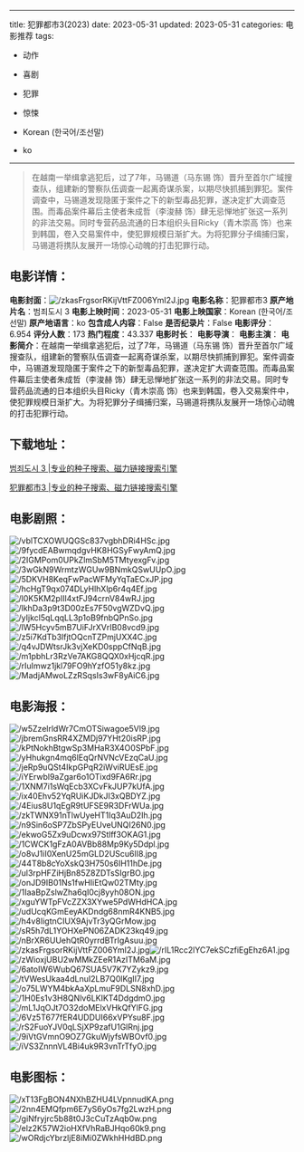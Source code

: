 
---
title: 犯罪都市3(2023)
date: 2023-05-31
updated: 2023-05-31
categories: 电影推荐
tags:
- 动作
- 喜剧
- 犯罪
- 惊悚

- Korean (한국어/조선말)
- ko
---


> 在越南一举缉拿逃犯后，过了7年，马锡道（马东锡 饰）晋升至首尔广域搜查队，组建新的警察队伍调查一起离奇谋杀案，以期尽快抓捕到罪犯。案件调查中，马锡道发现隐匿于案件之下的新型毒品犯罪，遂决定扩大调查范围。而毒品案件幕后主使者朱成哲（李浚赫 饰）肆无忌惮地扩张这一系列的非法交易。同时专营药品流通的日本组织头目Ricky（青木崇高 饰）也来到韩国，卷入交易案件中，使犯罪规模日渐扩大。为将犯罪分子缉捕归案，马锡道将携队友展开一场惊心动魄的打击犯罪行动。

## **电影详情**：

**电影封面**：<img src="https://image.tmdb.org/t/p/w200/zkasFrgsorRKijVttFZ006YmI2J.jpg" alt="/zkasFrgsorRKijVttFZ006YmI2J.jpg" title="/zkasFrgsorRKijVttFZ006YmI2J.jpg">
**电影名称**：犯罪都市3
**原产地片名**：범죄도시 3
**电影上映时间**：2023-05-31
**电影上映国家**：Korean (한국어/조선말)
**原产地语言**：ko
**包含成人内容**：False
**是否纪录片**：False
**电影评分**：6.954
**评分人数**：173
**热门程度**：43.337
**电影时长**：
**电影导演**：
**电影主演**：
**电影简介**：在越南一举缉拿逃犯后，过了7年，马锡道（马东锡 饰）晋升至首尔广域搜查队，组建新的警察队伍调查一起离奇谋杀案，以期尽快抓捕到罪犯。案件调查中，马锡道发现隐匿于案件之下的新型毒品犯罪，遂决定扩大调查范围。而毒品案件幕后主使者朱成哲（李浚赫 饰）肆无忌惮地扩张这一系列的非法交易。同时专营药品流通的日本组织头目Ricky（青木崇高 饰）也来到韩国，卷入交易案件中，使犯罪规模日渐扩大。为将犯罪分子缉捕归案，马锡道将携队友展开一场惊心动魄的打击犯罪行动。

## **下载地址**：
[범죄도시 3 |专业的种子搜索、磁力链接搜索引擎](https://movie.amd794.com:2083/?search=%EB%B2%94%EC%A3%84%EB%8F%84%EC%8B%9C%203&ordering=&mode=match_phrase&page_size=10&page=1)

[犯罪都市3 |专业的种子搜索、磁力链接搜索引擎](https://movie.amd794.com:2083/?search=%E7%8A%AF%E7%BD%AA%E9%83%BD%E5%B8%823&ordering=&mode=match_phrase&page_size=10&page=1)
 

## **电影剧照**：
<img src="https://image.tmdb.org/t/p/original/vblTCXOWUQGSc837vgbhDRi4HSc.jpg" alt="/vblTCXOWUQGSc837vgbhDRi4HSc.jpg" title="/vblTCXOWUQGSc837vgbhDRi4HSc.jpg"><img src="https://image.tmdb.org/t/p/original/9fycdEABwmqdgvHK8HGSyFwyAmQ.jpg" alt="/9fycdEABwmqdgvHK8HGSyFwyAmQ.jpg" title="/9fycdEABwmqdgvHK8HGSyFwyAmQ.jpg"><img src="https://image.tmdb.org/t/p/original/2IGMPom0UPkZlmSbM5TMtyexgFv.jpg" alt="/2IGMPom0UPkZlmSbM5TMtyexgFv.jpg" title="/2IGMPom0UPkZlmSbM5TMtyexgFv.jpg"><img src="https://image.tmdb.org/t/p/original/3wGkN9WrmtzWGUw9BNmkQSwUUpO.jpg" alt="/3wGkN9WrmtzWGUw9BNmkQSwUUpO.jpg" title="/3wGkN9WrmtzWGUw9BNmkQSwUUpO.jpg"><img src="https://image.tmdb.org/t/p/original/5DKVH8KeqFwPacWFMyYqTaECxJP.jpg" alt="/5DKVH8KeqFwPacWFMyYqTaECxJP.jpg" title="/5DKVH8KeqFwPacWFMyYqTaECxJP.jpg"><img src="https://image.tmdb.org/t/p/original/hcHgT9qx074DLyHlhXlp6r4q4Ef.jpg" alt="/hcHgT9qx074DLyHlhXlp6r4q4Ef.jpg" title="/hcHgT9qx074DLyHlhXlp6r4q4Ef.jpg"><img src="https://image.tmdb.org/t/p/original/l0K5KM2pIIl4xtFJ94crnV84wRJ.jpg" alt="/l0K5KM2pIIl4xtFJ94crnV84wRJ.jpg" title="/l0K5KM2pIIl4xtFJ94crnV84wRJ.jpg"><img src="https://image.tmdb.org/t/p/original/lkhDa3p9t3D00zEs7F50vgWZDvQ.jpg" alt="/lkhDa3p9t3D00zEs7F50vgWZDvQ.jpg" title="/lkhDa3p9t3D00zEs7F50vgWZDvQ.jpg"><img src="https://image.tmdb.org/t/p/original/yIjkcl5qLqqLL3p1oB9fnbQPnSo.jpg" alt="/yIjkcl5qLqqLL3p1oB9fnbQPnSo.jpg" title="/yIjkcl5qLqqLL3p1oB9fnbQPnSo.jpg"><img src="https://image.tmdb.org/t/p/original/lW5Hcyv5mB7UiFJrXVrIB08vcd9.jpg" alt="/lW5Hcyv5mB7UiFJrXVrIB08vcd9.jpg" title="/lW5Hcyv5mB7UiFJrXVrIB08vcd9.jpg"><img src="https://image.tmdb.org/t/p/original/z5i7KdTb3lfjtOQcnTZPmjUXX4C.jpg" alt="/z5i7KdTb3lfjtOQcnTZPmjUXX4C.jpg" title="/z5i7KdTb3lfjtOQcnTZPmjUXX4C.jpg"><img src="https://image.tmdb.org/t/p/original/q4vJDWtsrJk3vjXeKD0sppCfNqB.jpg" alt="/q4vJDWtsrJk3vjXeKD0sppCfNqB.jpg" title="/q4vJDWtsrJk3vjXeKD0sppCfNqB.jpg"><img src="https://image.tmdb.org/t/p/original/m1pbhLr3RzVe7AKG8QQX0xHjcqR.jpg" alt="/m1pbhLr3RzVe7AKG8QQX0xHjcqR.jpg" title="/m1pbhLr3RzVe7AKG8QQX0xHjcqR.jpg"><img src="https://image.tmdb.org/t/p/original/rIuImwz1jkl79FO9hYzfO51y8kz.jpg" alt="/rIuImwz1jkl79FO9hYzfO51y8kz.jpg" title="/rIuImwz1jkl79FO9hYzfO51y8kz.jpg"><img src="https://image.tmdb.org/t/p/original/MadjAMwoLZzRSqsIs3wF8yAiC6.jpg" alt="/MadjAMwoLZzRSqsIs3wF8yAiC6.jpg" title="/MadjAMwoLZzRSqsIs3wF8yAiC6.jpg">

## **电影海报**：
<img src="https://image.tmdb.org/t/p/original/w5ZzelrldWr7CmOTSiwagoe5Vl9.jpg" alt="/w5ZzelrldWr7CmOTSiwagoe5Vl9.jpg" title="/w5ZzelrldWr7CmOTSiwagoe5Vl9.jpg"><img src="https://image.tmdb.org/t/p/original/jbremGnsRR4XZMDj97YHt20isRP.jpg" alt="/jbremGnsRR4XZMDj97YHt20isRP.jpg" title="/jbremGnsRR4XZMDj97YHt20isRP.jpg"><img src="https://image.tmdb.org/t/p/original/kPtNokhBtgwSp3MHaR3X4O0SPbF.jpg" alt="/kPtNokhBtgwSp3MHaR3X4O0SPbF.jpg" title="/kPtNokhBtgwSp3MHaR3X4O0SPbF.jpg"><img src="https://image.tmdb.org/t/p/original/yHhukgn4mq6lEqQrNVNcVEzqCaU.jpg" alt="/yHhukgn4mq6lEqQrNVNcVEzqCaU.jpg" title="/yHhukgn4mq6lEqQrNVNcVEzqCaU.jpg"><img src="https://image.tmdb.org/t/p/original/jeRp9uQSt4IkpGPqR2iWviRUEsE.jpg" alt="/jeRp9uQSt4IkpGPqR2iWviRUEsE.jpg" title="/jeRp9uQSt4IkpGPqR2iWviRUEsE.jpg"><img src="https://image.tmdb.org/t/p/original/iYErwbl9aZgar6o1OTixd9FA6Rr.jpg" alt="/iYErwbl9aZgar6o1OTixd9FA6Rr.jpg" title="/iYErwbl9aZgar6o1OTixd9FA6Rr.jpg"><img src="https://image.tmdb.org/t/p/original/1XNM7i1sWqEcb3XCvFkJUP7kUfA.jpg" alt="/1XNM7i1sWqEcb3XCvFkJUP7kUfA.jpg" title="/1XNM7i1sWqEcb3XCvFkJUP7kUfA.jpg"><img src="https://image.tmdb.org/t/p/original/ix40Ehv52YqRUiKJDkJI3xQBDYZ.jpg" alt="/ix40Ehv52YqRUiKJDkJI3xQBDYZ.jpg" title="/ix40Ehv52YqRUiKJDkJI3xQBDYZ.jpg"><img src="https://image.tmdb.org/t/p/original/4Eius8U1qEgR9tUFSE9R3DFrWUa.jpg" alt="/4Eius8U1qEgR9tUFSE9R3DFrWUa.jpg" title="/4Eius8U1qEgR9tUFSE9R3DFrWUa.jpg"><img src="https://image.tmdb.org/t/p/original/zkTWNX91nTlwUyeHT1Iq3AuD2Ih.jpg" alt="/zkTWNX91nTlwUyeHT1Iq3AuD2Ih.jpg" title="/zkTWNX91nTlwUyeHT1Iq3AuD2Ih.jpg"><img src="https://image.tmdb.org/t/p/original/n9Sin6oSP7ZbSPyEUveUNQI26N0.jpg" alt="/n9Sin6oSP7ZbSPyEUveUNQI26N0.jpg" title="/n9Sin6oSP7ZbSPyEUveUNQI26N0.jpg"><img src="https://image.tmdb.org/t/p/original/ekwoG5Zx9uDcwx97Stlff3OKAG1.jpg" alt="/ekwoG5Zx9uDcwx97Stlff3OKAG1.jpg" title="/ekwoG5Zx9uDcwx97Stlff3OKAG1.jpg"><img src="https://image.tmdb.org/t/p/original/1CWCK1gFzA0AVBb88Mp9Ky5Ddpl.jpg" alt="/1CWCK1gFzA0AVBb88Mp9Ky5Ddpl.jpg" title="/1CWCK1gFzA0AVBb88Mp9Ky5Ddpl.jpg"><img src="https://image.tmdb.org/t/p/original/o8vJ1iI0XenU25mGLD2UScu6lI8.jpg" alt="/o8vJ1iI0XenU25mGLD2UScu6lI8.jpg" title="/o8vJ1iI0XenU25mGLD2UScu6lI8.jpg"><img src="https://image.tmdb.org/t/p/original/44T8b8cYoXskQ3H750s6IH11hDe.jpg" alt="/44T8b8cYoXskQ3H750s6IH11hDe.jpg" title="/44T8b8cYoXskQ3H750s6IH11hDe.jpg"><img src="https://image.tmdb.org/t/p/original/ul3rpHFZiHjBn85Z8ZDTsSIgrBO.jpg" alt="/ul3rpHFZiHjBn85Z8ZDTsSIgrBO.jpg" title="/ul3rpHFZiHjBn85Z8ZDTsSIgrBO.jpg"><img src="https://image.tmdb.org/t/p/original/onJD9IB01Ns1fwHIiEtQw02TMty.jpg" alt="/onJD9IB01Ns1fwHIiEtQw02TMty.jpg" title="/onJD9IB01Ns1fwHIiEtQw02TMty.jpg"><img src="https://image.tmdb.org/t/p/original/1IaaBpZslwZha6qI0cj8yyh08ON.jpg" alt="/1IaaBpZslwZha6qI0cj8yyh08ON.jpg" title="/1IaaBpZslwZha6qI0cj8yyh08ON.jpg"><img src="https://image.tmdb.org/t/p/original/xguYWTpFVcZZX3XYwe5PdWHdHCA.jpg" alt="/xguYWTpFVcZZX3XYwe5PdWHdHCA.jpg" title="/xguYWTpFVcZZX3XYwe5PdWHdHCA.jpg"><img src="https://image.tmdb.org/t/p/original/udUcqKGmEeyAKDndg68nmR4KNB5.jpg" alt="/udUcqKGmEeyAKDndg68nmR4KNB5.jpg" title="/udUcqKGmEeyAKDndg68nmR4KNB5.jpg"><img src="https://image.tmdb.org/t/p/original/h4v8IigtnCIUX9AjvTr3yQGrMow.jpg" alt="/h4v8IigtnCIUX9AjvTr3yQGrMow.jpg" title="/h4v8IigtnCIUX9AjvTr3yQGrMow.jpg"><img src="https://image.tmdb.org/t/p/original/sR5h7dL1YOHXePN06ZADK23kq49.jpg" alt="/sR5h7dL1YOHXePN06ZADK23kq49.jpg" title="/sR5h7dL1YOHXePN06ZADK23kq49.jpg"><img src="https://image.tmdb.org/t/p/original/nBrXR6UUehQtR0yrrdBTrIgAsuu.jpg" alt="/nBrXR6UUehQtR0yrrdBTrIgAsuu.jpg" title="/nBrXR6UUehQtR0yrrdBTrIgAsuu.jpg"><img src="https://image.tmdb.org/t/p/original/zkasFrgsorRKijVttFZ006YmI2J.jpg" alt="/zkasFrgsorRKijVttFZ006YmI2J.jpg" title="/zkasFrgsorRKijVttFZ006YmI2J.jpg"><img src="https://image.tmdb.org/t/p/original/rIL1Rcc2lYC7ekSCzfiEgEhz6A1.jpg" alt="/rIL1Rcc2lYC7ekSCzfiEgEhz6A1.jpg" title="/rIL1Rcc2lYC7ekSCzfiEgEhz6A1.jpg"><img src="https://image.tmdb.org/t/p/original/zWioxjUBU2wMMkZEeR1AzITM6aM.jpg" alt="/zWioxjUBU2wMMkZEeR1AzITM6aM.jpg" title="/zWioxjUBU2wMMkZEeR1AzITM6aM.jpg"><img src="https://image.tmdb.org/t/p/original/6atoIW6WubQ67SUA5V7K7YZykz9.jpg" alt="/6atoIW6WubQ67SUA5V7K7YZykz9.jpg" title="/6atoIW6WubQ67SUA5V7K7YZykz9.jpg"><img src="https://image.tmdb.org/t/p/original/tVWesUkaa4dLnuI2LB7Q0lKgII7.jpg" alt="/tVWesUkaa4dLnuI2LB7Q0lKgII7.jpg" title="/tVWesUkaa4dLnuI2LB7Q0lKgII7.jpg"><img src="https://image.tmdb.org/t/p/original/o75LWYM4bkAaXpLmuF9DLSN8xhD.jpg" alt="/o75LWYM4bkAaXpLmuF9DLSN8xhD.jpg" title="/o75LWYM4bkAaXpLmuF9DLSN8xhD.jpg"><img src="https://image.tmdb.org/t/p/original/1H0Es1v3H8QNlv6LKIKT4DdgdmO.jpg" alt="/1H0Es1v3H8QNlv6LKIKT4DdgdmO.jpg" title="/1H0Es1v3H8QNlv6LKIKT4DdgdmO.jpg"><img src="https://image.tmdb.org/t/p/original/mL1JqOJt7O32doMElxVHkQfYlFG.jpg" alt="/mL1JqOJt7O32doMElxVHkQfYlFG.jpg" title="/mL1JqOJt7O32doMElxVHkQfYlFG.jpg"><img src="https://image.tmdb.org/t/p/original/6Vz5T677fER4UDDUI66xVPYsu8F.jpg" alt="/6Vz5T677fER4UDDUI66xVPYsu8F.jpg" title="/6Vz5T677fER4UDDUI66xVPYsu8F.jpg"><img src="https://image.tmdb.org/t/p/original/rS2FuoYJV0qLSjXP9zafU1GlRnj.jpg" alt="/rS2FuoYJV0qLSjXP9zafU1GlRnj.jpg" title="/rS2FuoYJV0qLSjXP9zafU1GlRnj.jpg"><img src="https://image.tmdb.org/t/p/original/9iVtGVmnO9OZ7GkuWjyfsWBOvf0.jpg" alt="/9iVtGVmnO9OZ7GkuWjyfsWBOvf0.jpg" title="/9iVtGVmnO9OZ7GkuWjyfsWBOvf0.jpg"><img src="https://image.tmdb.org/t/p/original/iVS3ZnnnVL4Bi4uk9R3vnTrTfyO.jpg" alt="/iVS3ZnnnVL4Bi4uk9R3vnTrTfyO.jpg" title="/iVS3ZnnnVL4Bi4uk9R3vnTrTfyO.jpg">

## **电影图标**：
<img src="https://image.tmdb.org/t/p/original/xT13FgBON4NXhBZHU4LVpnnudKA.png" alt="/xT13FgBON4NXhBZHU4LVpnnudKA.png" title="/xT13FgBON4NXhBZHU4LVpnnudKA.png"><img src="https://image.tmdb.org/t/p/original/2nn4EMQfpm6E7yS6yOs7fg2LwzH.png" alt="/2nn4EMQfpm6E7yS6yOs7fg2LwzH.png" title="/2nn4EMQfpm6E7yS6yOs7fg2LwzH.png"><img src="https://image.tmdb.org/t/p/original/giNfryjrc5b88t0J3cCuTzAqb0w.png" alt="/giNfryjrc5b88t0J3cCuTzAqb0w.png" title="/giNfryjrc5b88t0J3cCuTzAqb0w.png"><img src="https://image.tmdb.org/t/p/original/elz2K57W2ioHXfVhRaBJHqo60k9.png" alt="/elz2K57W2ioHXfVhRaBJHqo60k9.png" title="/elz2K57W2ioHXfVhRaBJHqo60k9.png"><img src="https://image.tmdb.org/t/p/original/wORdjcYbrzljE8iMi0ZWkhHHdBD.png" alt="/wORdjcYbrzljE8iMi0ZWkhHHdBD.png" title="/wORdjcYbrzljE8iMi0ZWkhHHdBD.png">

